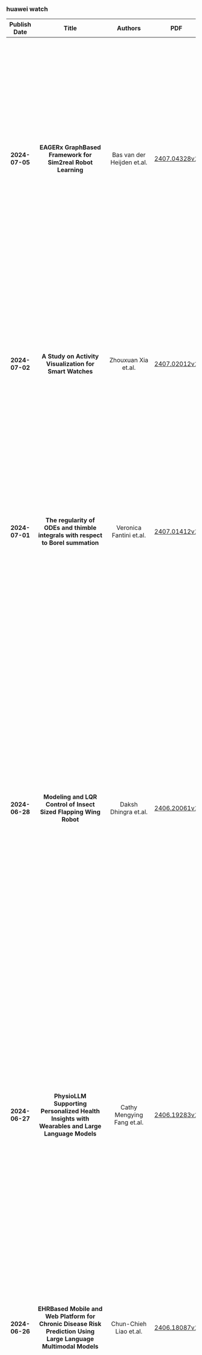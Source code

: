 
### huawei watch
|Publish Date|Title|Authors|PDF|Code|Abstract|
| :---: | :---: | :---: | :---: | :---: | :---: |
|**2024-07-05**|**EAGERx GraphBased Framework for Sim2real Robot Learning**|Bas van der Heijden et.al.|[2407.04328v1](http://arxiv.org/abs/2407.04328v1)|null|Sim2real, that is, the transfer of learned control policies from simulation to real world, is an area of growing interest in robotics due to its potential to efficiently handle complex tasks. The sim2real approach faces challenges due to mismatches between simulation and reality. These discrepancies arise from inaccuracies in modeling physical phenomena and asynchronous control, among other factors. To this end, we introduce EAGERx, a framework with a unified software pipeline for both real and simulated robot learning. It can support various simulators and aids in integrating state, action and time-scale abstractions to facilitate learning. EAGERx's integrated delay simulation, domain randomization features, and proposed synchronization algorithm contribute to narrowing the sim2real gap. We demonstrate (in the context of robot learning and beyond) the efficacy of EAGERx in accommodating diverse robotic systems and maintaining consistent simulation behavior. EAGERx is open source and its code is available at https://eagerx.readthedocs.io.|
|**2024-07-02**|**A Study on Activity Visualization for Smart Watches**|Zhouxuan Xia et.al.|[2407.02012v1](http://arxiv.org/abs/2407.02012v1)|null|This paper investigates the use of visualization to display activity data on smartwatches by surveying the data visual presentations proposed by 80 smartwatch models currently available on the Chinese e-commerce platform JD.com and, later, surveying the preferences of 41 users concerning these visualizations. The results show that despite radial bar charts are the most popular visualization for activity data on smartwatches, the users' preferences might be influenced by their familiarity with these charts. These findings from this survey will be valuable for designers, developers, and researchers who are interested in creating innovative and effective solutions for activity visualization on smartwatches.|
|**2024-07-01**|**The regularity of ODEs and thimble integrals with respect to Borel summation**|Veronica Fantini et.al.|[2407.01412v1](http://arxiv.org/abs/2407.01412v1)|null|Through Borel summation, one can often reconstruct an analytic solution of a problem from its asymptotic expansion. We view the effectiveness of Borel summation as a regularity property of the solution, and we show that the solutions of certain differential equation and integration problems are regular in this sense. By taking a geometric perspective on the Laplace and Borel transforms, we also clarify why "Borel regular" solutions are associated with special points on the Borel plane. The particular classes of problems we look at are level 1 ODEs and exponential period integrals over one dimensional Lefschetz thimbles. To expand the variety of examples available in the literature, we treat various examples of these problems in detail.|
|**2024-06-28**|**Modeling and LQR Control of Insect Sized Flapping Wing Robot**|Daksh Dhingra et.al.|[2406.20061v1](http://arxiv.org/abs/2406.20061v1)|null|Flying insects can perform rapid, sophisticated maneuvers like backflips, sharp banked turns, and in-flight collision recovery. To emulate these in aerial robots weighing less than a gram, known as flying insect robots (FIRs), a fast and responsive control system is essential. To date, these have largely been, at their core, elaborations of proportional-integral-derivative (PID)-type feedback control. Without exception, their gains have been painstakingly tuned by hand. Aggressive maneuvers have further required task-specific tuning. Optimal control has the potential to mitigate these issues, but has to date only been demonstrated using approxiate models and receding horizon controllers (RHC) that are too computationally demanding to be carried out onboard the robot. Here we used a more accurate stroke-averaged model of forces and torques to implement the first demonstration of optimal control on an FIR that is computationally efficient enough to be performed by a microprocessor carried onboard. We took force and torque measurements from a 150 mg FIR, the UW Robofly, using a custom-built sensitive force-torque sensor, and validated them using motion capture data in free flight. We demonstrated stable hovering (RMS error of about 4 cm) and trajectory tracking maneuvers at translational velocities up to 25 cm/s using an optimal linear quadratic regulator (LQR). These results were enabled by a more accurate model and lay the foundation for future work that uses our improved model and optimal controller in conjunction with recent advances in low-power receding horizon control to perform accurate aggressive maneuvers without iterative, task-specific tuning.|
|**2024-06-27**|**PhysioLLM Supporting Personalized Health Insights with Wearables and Large Language Models**|Cathy Mengying Fang et.al.|[2406.19283v1](http://arxiv.org/abs/2406.19283v1)|null|We present PhysioLLM, an interactive system that leverages large language models (LLMs) to provide personalized health understanding and exploration by integrating physiological data from wearables with contextual information. Unlike commercial health apps for wearables, our system offers a comprehensive statistical analysis component that discovers correlations and trends in user data, allowing users to ask questions in natural language and receive generated personalized insights, and guides them to develop actionable goals. As a case study, we focus on improving sleep quality, given its measurability through physiological data and its importance to general well-being. Through a user study with 24 Fitbit watch users, we demonstrate that PhysioLLM outperforms both the Fitbit App alone and a generic LLM chatbot in facilitating a deeper, personalized understanding of health data and supporting actionable steps toward personal health goals.|
|**2024-06-26**|**EHRBased Mobile and Web Platform for Chronic Disease Risk Prediction Using Large Language Multimodal Models**|Chun-Chieh Liao et.al.|[2406.18087v1](http://arxiv.org/abs/2406.18087v1)|null|Traditional diagnosis of chronic diseases involves in-person consultations with physicians to identify the disease. However, there is a lack of research focused on predicting and developing application systems using clinical notes and blood test values. We collected five years of Electronic Health Records (EHRs) from Taiwan's hospital database between 2017 and 2021 as an AI database. Furthermore, we developed an EHR-based chronic disease prediction platform utilizing Large Language Multimodal Models (LLMMs), successfully integrating with frontend web and mobile applications for prediction. This prediction platform can also connect to the hospital's backend database, providing physicians with real-time risk assessment diagnostics. The demonstration link can be found at https://www.youtube.com/watch?v=oqmL9DEDFgA.|
|**2024-06-24**|**StableNormal Reducing Diffusion Variance for Stable and Sharp Normal**|Chongjie Ye et.al.|[2406.16864v1](http://arxiv.org/abs/2406.16864v1)|null|This work addresses the challenge of high-quality surface normal estimation from monocular colored inputs (i.e., images and videos), a field which has recently been revolutionized by repurposing diffusion priors. However, previous attempts still struggle with stochastic inference, conflicting with the deterministic nature of the Image2Normal task, and costly ensembling step, which slows down the estimation process. Our method, StableNormal, mitigates the stochasticity of the diffusion process by reducing inference variance, thus producing "Stable-and-Sharp" normal estimates without any additional ensembling process. StableNormal works robustly under challenging imaging conditions, such as extreme lighting, blurring, and low quality. It is also robust against transparent and reflective surfaces, as well as cluttered scenes with numerous objects. Specifically, StableNormal employs a coarse-to-fine strategy, which starts with a one-step normal estimator (YOSO) to derive an initial normal guess, that is relatively coarse but reliable, then followed by a semantic-guided refinement process (SG-DRN) that refines the normals to recover geometric details. The effectiveness of StableNormal is demonstrated through competitive performance in standard datasets such as DIODE-indoor, iBims, ScannetV2 and NYUv2, and also in various downstream tasks, such as surface reconstruction and normal enhancement. These results evidence that StableNormal retains both the "stability" and "sharpness" for accurate normal estimation. StableNormal represents a baby attempt to repurpose diffusion priors for deterministic estimation. To democratize this, code and models have been publicly available in hf.co/Stable-X|
|**2024-06-24**|**AI for Equitable Tennis Training Leveraging AI for Equitable and Accurate Classification of Tennis Skill Levels and Training Phases**|Gyanna Gao et.al.|[2406.16987v1](http://arxiv.org/abs/2406.16987v1)|null|Numerous studies have demonstrated the manifold benefits of tennis, such as increasing overall physical and mental health. Unfortunately, many children and youth from low-income families are unable to engage in this sport mainly due to financial constraints such as private lesson expenses as well as logistical concerns to and back from such lessons and clinics. While several tennis self-training systems exist, they are often tailored for professionals and are prohibitively expensive. The present study aims to classify tennis players' skill levels and classify tennis strokes into phases characterized by motion attributes for a future development of an AI-based tennis self-training model for affordable and convenient applications running on devices used in daily life such as an iPhone or an Apple Watch for tennis skill improvement. We collected motion data, including Motion Yaw, Roll and Pitch from inertial measurement units (IMUs) worn by participating junior tennis players. For this pilot study, data from twelve participants were processed using Support Vector Machine (SVM) algorithms. The SVM models demonstrated an overall accuracy of 77% in classifying players as beginners or intermediates, with low rates of false positives and false negatives, effectively distinguishing skill levels. Additionally, the tennis swings were successfully classified into five phases based on the collected motion data. These findings indicate that SVM-based classification can be a reliable foundation for developing an equitable and accessible AI-driven tennis training system.|
|**2024-06-21**|**Finding dusty AGNs from the JWST CEERS survey with midinfrared photometry**|Tom C. -C. Chien et.al.|[2406.14888v1](http://arxiv.org/abs/2406.14888v1)|null|The nature of the interaction between active galactic nuclei (AGNs) and their host galaxies remains an unsolved question. Therefore, conducting an AGN census is valuable to AGN research. Nevertheless, a significant fraction of AGNs are obscured by their environment, which blocks UV and optical emissions due to the dusty torus surrounding the central supermassive black hole (SMBH). To overcome this challenge, mid-infrared (IR) surveys have emerged as a valuable tool for identifying obscured AGNs, as the obscured light is re-emitted in this range. With its high sensitivity, the James Webb Space Telescope (JWST) uncovered more fainter objects than previous telescopes. By applying the SED fitting, this work investigates AGN candidates in JWST Cosmic Evolution Early Release Science (CEERS) fields. We identified 42 candidates, 30 of them are classified as composites ($0.2\leq f_{\rm AGN, IR}< 0.5$), and 12 of them are AGNs ($f_{\rm AGN, IR}\geq 0.5$). We report the AGN luminosity contributions and AGN number fractions as a function of redshift and total infrared luminosity, showing that previously reported increasing relations are not apparent in our sample due to the sample size. We also extend the previous results on ultra-luminous infrared galaxies (ULIRGs, $L_{\rm TIR}\geq 10^{12} L_{\odot}$) to less luminous AGNs, highlighting the power of JWST.|
|**2024-06-20**|**Revealing VisionLanguage Integration in the Brain with Multimodal Networks**|Vighnesh Subramaniam et.al.|[2406.14481v1](http://arxiv.org/abs/2406.14481v1)|null|We use (multi)modal deep neural networks (DNNs) to probe for sites of multimodal integration in the human brain by predicting stereoencephalography (SEEG) recordings taken while human subjects watched movies. We operationalize sites of multimodal integration as regions where a multimodal vision-language model predicts recordings better than unimodal language, unimodal vision, or linearly-integrated language-vision models. Our target DNN models span different architectures (e.g., convolutional networks and transformers) and multimodal training techniques (e.g., cross-attention and contrastive learning). As a key enabling step, we first demonstrate that trained vision and language models systematically outperform their randomly initialized counterparts in their ability to predict SEEG signals. We then compare unimodal and multimodal models against one another. Because our target DNN models often have different architectures, number of parameters, and training sets (possibly obscuring those differences attributable to integration), we carry out a controlled comparison of two models (SLIP and SimCLR), which keep all of these attributes the same aside from input modality. Using this approach, we identify a sizable number of neural sites (on average 141 out of 1090 total sites or 12.94%) and brain regions where multimodal integration seems to occur. Additionally, we find that among the variants of multimodal training techniques we assess, CLIP-style training is the best suited for downstream prediction of the neural activity in these sites.|
|**2024-06-20**|**Watching the Watchers A Comparative Fairness Audit of Cloudbased Content Moderation Services**|David Hartmann et.al.|[2406.14154v1](http://arxiv.org/abs/2406.14154v1)|null|Online platforms face the challenge of moderating an ever-increasing volume of content, including harmful hate speech. In the absence of clear legal definitions and a lack of transparency regarding the role of algorithms in shaping decisions on content moderation, there is a critical need for external accountability. Our study contributes to filling this gap by systematically evaluating four leading cloud-based content moderation services through a third-party audit, highlighting issues such as biases against minorities and vulnerable groups that may arise through over-reliance on these services. Using a black-box audit approach and four benchmark data sets, we measure performance in explicit and implicit hate speech detection as well as counterfactual fairness through perturbation sensitivity analysis and present disparities in performance for certain target identity groups and data sets. Our analysis reveals that all services had difficulties detecting implicit hate speech, which relies on more subtle and codified messages. Moreover, our results point to the need to remove group-specific bias. It seems that biases towards some groups, such as Women, have been mostly rectified, while biases towards other groups, such as LGBTQ+ and PoC remain.|
|**2024-06-20**|**Towards Eventoriented Long Video Understanding**|Yifan Du et.al.|[2406.14129v1](http://arxiv.org/abs/2406.14129v1)|[link](https://github.com/rucaibox/event-bench)|With the rapid development of video Multimodal Large Language Models (MLLMs), numerous benchmarks have been proposed to assess their video understanding capability. However, due to the lack of rich events in the videos, these datasets may suffer from the short-cut bias that the answers can be deduced from a few frames, without the need to watch the entire video. To address this issue, we introduce Event-Bench, an event-oriented long video understanding benchmark built on existing datasets and human annotations. Event-Bench includes six event-related tasks and 2,190 test instances to comprehensively evaluate video event understanding ability. Additionally, we propose Video Instruction Merging~(VIM), a cost-effective method that enhances video MLLMs using merged, event-intensive video instructions, addressing the scarcity of human-annotated, event-intensive data. Extensive experiments show that the best-performing model, GPT-4o, achieves an overall accuracy of 53.33, significantly outperforming the best open-source model by 41.42%. Leveraging an effective instruction synthesis method and an adaptive model architecture, VIM surpasses both state-of-the-art open-source models and GPT-4V on the Event-Bench. All code, data, and models are publicly available at https://github.com/RUCAIBox/Event-Bench.|
|**2024-06-18**|**As Advertised Understanding the Impact of Influencer VPN Ads**|Omer Akgul et.al.|[2406.13017v1](http://arxiv.org/abs/2406.13017v1)|null|Influencer VPN ads (sponsored segments) on YouTube often disseminate misleading information about both VPNs, and security & privacy more broadly. However, it remains unclear how (or whether) these ads affect users' perceptions and knowledge about VPNs. In this work, we explore the relationship between YouTube VPN ad exposure and users' mental models of VPNs, security, and privacy. We use a novel VPN ad detection model to calculate the ad exposure of 217 participants via their YouTube watch histories, and we develop scales to characterize their mental models in relation to claims commonly made in VPN ads. Through (pre-registered) regression-based analysis, we find that exposure to VPN ads is significantly correlated with familiarity with VPN brands and increased belief in (hyperbolic) threats. While not specific to VPNs, these threats are often discussed in VPN ads. In contrast, although many participants agree with both factual and misleading mental models of VPNs that often appear in ads, we find no significant correlation between exposure to VPN ads and these mental models. These findings suggest that, if VPN ads do impact mental models, then it is predominantly emotional (i.e., threat perceptions) rather than technical.|
|**2024-06-18**|**DrugWatch A Comprehensive MultiSource Data Visualisation Platform for Drug Safety Information**|Artem Bobrov et.al.|[2407.01585v1](http://arxiv.org/abs/2407.01585v1)|null|Drug safety research is crucial for maintaining public health, often requiring comprehensive data support. However, the resources currently available to the public are limited and fail to provide a comprehensive understanding of the relationship between drugs and their side effects. This paper introduces DrugWatch, an easy-to-use and interactive multi-source information visualisation platform for drug safety study. It allows users to understand common side effects of drugs and their statistical information, flexibly retrieve relevant medical reports, or annotate their own medical texts with our automated annotation tool. Supported by NLP technology and enriched with interactive visual components, we are committed to providing researchers and practitioners with a one-stop information analysis, retrieval, and annotation service. The demonstration video is available at https://www.youtube.com/watch?v=RTqDgxzETjw. We also deployed an online demonstration system at https://drugwatch.net/.|
|**2024-06-17**|**Watch Every Step LLM Agent Learning via Iterative StepLevel Process Refinement**|Weimin Xiong et.al.|[2406.11176v1](http://arxiv.org/abs/2406.11176v1)|[link](https://github.com/weiminxiong/ipr)|Large language model agents have exhibited exceptional performance across a range of complex interactive tasks. Recent approaches have utilized tuning with expert trajectories to enhance agent performance, yet they primarily concentrate on outcome rewards, which may lead to errors or suboptimal actions due to the absence of process supervision signals. In this paper, we introduce the Iterative step-level Process Refinement (IPR) framework, which provides detailed step-by-step guidance to enhance agent training. Specifically, we adopt the Monte Carlo method to estimate step-level rewards. During each iteration, the agent explores along the expert trajectory and generates new actions. These actions are then evaluated against the corresponding step of expert trajectory using step-level rewards. Such comparison helps identify discrepancies, yielding contrastive action pairs that serve as training data for the agent. Our experiments on three complex agent tasks demonstrate that our framework outperforms a variety of strong baselines. Moreover, our analytical findings highlight the effectiveness of IPR in augmenting action efficiency and its applicability to diverse models.|
|**2024-06-14**|**Watch the Watcher Backdoor Attacks on SecurityEnhancing Diffusion Models**|Changjiang Li et.al.|[2406.09669v1](http://arxiv.org/abs/2406.09669v1)|null|Thanks to their remarkable denoising capabilities, diffusion models are increasingly being employed as defensive tools to reinforce the security of other models, notably in purifying adversarial examples and certifying adversarial robustness. However, the security risks of these practices themselves remain largely unexplored, which is highly concerning. To bridge this gap, this work investigates the vulnerabilities of security-enhancing diffusion models. Specifically, we demonstrate that these models are highly susceptible to DIFF2, a simple yet effective backdoor attack, which substantially diminishes the security assurance provided by such models. Essentially, DIFF2 achieves this by integrating a malicious diffusion-sampling process into the diffusion model, guiding inputs embedded with specific triggers toward an adversary-defined distribution while preserving the normal functionality for clean inputs. Our case studies on adversarial purification and robustness certification show that DIFF2 can significantly reduce both post-purification and certified accuracy across benchmark datasets and models, highlighting the potential risks of relying on pre-trained diffusion models as defensive tools. We further explore possible countermeasures, suggesting promising avenues for future research.|
|**2024-06-14**|**Coralai Intrinsic Evolution of Embodied Neural Cellular Automata Ecosystems**|Aidan Barbieux et.al.|[2406.09654v1](http://arxiv.org/abs/2406.09654v1)|[link](https://github.com/aidanbx/coralai)|This paper presents Coralai, a framework for exploring diverse ecosystems of Neural Cellular Automata (NCA). Organisms in Coralai utilize modular, GPU-accelerated Taichi kernels to interact, enact environmental changes, and evolve through local survival, merging, and mutation operations implemented with HyperNEAT and PyTorch. We provide an exploratory experiment implementing physics inspired by slime mold behavior showcasing the emergence of competition between sessile and mobile organisms, cycles of resource depletion and recovery, and symbiosis between diverse organisms. We conclude by outlining future work to discover simulation parameters through measures of multi-scale complexity and diversity. Code for Coralai is available at https://github.com/aidanbx/coralai , video demos are available at https://www.youtube.com/watch?v=NL8IZQY02-8 .|
|**2024-06-13**|**GGHead Fast and Generalizable 3D Gaussian Heads**|Tobias Kirschstein et.al.|[2406.09377v1](http://arxiv.org/abs/2406.09377v1)|null|Learning 3D head priors from large 2D image collections is an important step towards high-quality 3D-aware human modeling. A core requirement is an efficient architecture that scales well to large-scale datasets and large image resolutions. Unfortunately, existing 3D GANs struggle to scale to generate samples at high resolutions due to their relatively slow train and render speeds, and typically have to rely on 2D superresolution networks at the expense of global 3D consistency. To address these challenges, we propose Generative Gaussian Heads (GGHead), which adopts the recent 3D Gaussian Splatting representation within a 3D GAN framework. To generate a 3D representation, we employ a powerful 2D CNN generator to predict Gaussian attributes in the UV space of a template head mesh. This way, GGHead exploits the regularity of the template's UV layout, substantially facilitating the challenging task of predicting an unstructured set of 3D Gaussians. We further improve the geometric fidelity of the generated 3D representations with a novel total variation loss on rendered UV coordinates. Intuitively, this regularization encourages that neighboring rendered pixels should stem from neighboring Gaussians in the template's UV space. Taken together, our pipeline can efficiently generate 3D heads trained only from single-view 2D image observations. Our proposed framework matches the quality of existing 3D head GANs on FFHQ while being both substantially faster and fully 3D consistent. As a result, we demonstrate real-time generation and rendering of high-quality 3D-consistent heads at $1024^2$ resolution for the first time.|
|**2024-06-12**|**Make Your Actor Talk Generalizable and HighFidelity Lip Sync with Motion and Appearance Disentanglement**|Runyi Yu et.al.|[2406.08096v2](http://arxiv.org/abs/2406.08096v2)|null|We aim to edit the lip movements in talking video according to the given speech while preserving the personal identity and visual details. The task can be decomposed into two sub-problems: (1) speech-driven lip motion generation and (2) visual appearance synthesis. Current solutions handle the two sub-problems within a single generative model, resulting in a challenging trade-off between lip-sync quality and visual details preservation. Instead, we propose to disentangle the motion and appearance, and then generate them one by one with a speech-to-motion diffusion model and a motion-conditioned appearance generation model. However, there still remain challenges in each stage, such as motion-aware identity preservation in (1) and visual details preservation in (2). Therefore, to preserve personal identity, we adopt landmarks to represent the motion, and further employ a landmark-based identity loss. To capture motion-agnostic visual details, we use separate encoders to encode the lip, non-lip appearance and motion, and then integrate them with a learned fusion module. We train MyTalk on a large-scale and diverse dataset. Experiments show that our method generalizes well to the unknown, even out-of-domain person, in terms of both lip sync and visual detail preservation. We encourage the readers to watch the videos on our project page (https://Ingrid789.github.io/MyTalk/).|
|**2024-06-12**|**Counteracting Duration Bias in Video Recommendation via Counterfactual Watch Time**|Haiyuan Zhao et.al.|[2406.07932v2](http://arxiv.org/abs/2406.07932v2)|[link](https://github.com/hyz20/CWM)|In video recommendation, an ongoing effort is to satisfy users' personalized information needs by leveraging their logged watch time. However, watch time prediction suffers from duration bias, hindering its ability to reflect users' interests accurately. Existing label-correction approaches attempt to uncover user interests through grouping and normalizing observed watch time according to video duration. Although effective to some extent, we found that these approaches regard completely played records (i.e., a user watches the entire video) as equally high interest, which deviates from what we observed on real datasets: users have varied explicit feedback proportion when completely playing videos. In this paper, we introduce the counterfactual watch time(CWT), the potential watch time a user would spend on the video if its duration is sufficiently long. Analysis shows that the duration bias is caused by the truncation of CWT due to the video duration limitation, which usually occurs on those completely played records. Besides, a Counterfactual Watch Model (CWM) is proposed, revealing that CWT equals the time users get the maximum benefit from video recommender systems. Moreover, a cost-based transform function is defined to transform the CWT into the estimation of user interest, and the model can be learned by optimizing a counterfactual likelihood function defined over observed user watch times. Extensive experiments on three real video recommendation datasets and online A/B testing demonstrated that CWM effectively enhanced video recommendation accuracy and counteracted the duration bias.|
|**2024-06-11**|**Watching Swarm Dynamics from Above A Framework for Advanced Object Tracking in Drone Videos**|Duc Pham et.al.|[2406.07680v1](http://arxiv.org/abs/2406.07680v1)|null|Easily accessible sensors, like drones with diverse onboard sensors, have greatly expanded studying animal behavior in natural environments. Yet, analyzing vast, unlabeled video data, often spanning hours, remains a challenge for machine learning, especially in computer vision. Existing approaches often analyze only a few frames. Our focus is on long-term animal behavior analysis. To address this challenge, we utilize classical probabilistic methods for state estimation, such as particle filtering. By incorporating recent advancements in semantic object segmentation, we enable continuous tracking of rapidly evolving object formations, even in scenarios with limited data availability. Particle filters offer a provably optimal algorithmic structure for recursively adding new incoming information. We propose a novel approach for tracking schools of fish in the open ocean from drone videos. Our framework not only performs classical object tracking in 2D, instead it tracks the position and spatial expansion of the fish school in world coordinates by fusing video data and the drone's on board sensor information (GPS and IMU). The presented framework for the first time allows researchers to study collective behavior of fish schools in its natural social and environmental context in a non-invasive and scalable way.|
|**2024-06-11**|**TIM Temporal Interaction Model in Notification System**|Huxiao Ji et.al.|[2406.07067v1](http://arxiv.org/abs/2406.07067v1)|null|Modern mobile applications heavily rely on the notification system to acquire daily active users and enhance user engagement. Being able to proactively reach users, the system has to decide when to send notifications to users. Although many researchers have studied optimizing the timing of sending notifications, they only utilized users' contextual features, without modeling users' behavior patterns. Additionally, these efforts only focus on individual notifications, and there is a lack of studies on optimizing the holistic timing of multiple notifications within a period. To bridge these gaps, we propose the Temporal Interaction Model (TIM), which models users' behavior patterns by estimating CTR in every time slot over a day in our short video application Kuaishou. TIM leverages long-term user historical interaction sequence features such as notification receipts, clicks, watch time and effective views, and employs a temporal attention unit (TAU) to extract user behavior patterns. Moreover, we provide an elegant strategy of holistic notifications send time control to improve user engagement while minimizing disruption. We evaluate the effectiveness of TIM through offline experiments and online A/B tests. The results indicate that TIM is a reliable tool for forecasting user behavior, leading to a remarkable enhancement in user engagement without causing undue disturbance.|
|**2024-06-10**|**Monkey See Monkey Do Harnessing Selfattention in Motion Diffusion for Zeroshot Motion Transfer**|Sigal Raab et.al.|[2406.06508v1](http://arxiv.org/abs/2406.06508v1)|[link](https://github.com/monkeyseedocg/momo-code)|Given the remarkable results of motion synthesis with diffusion models, a natural question arises: how can we effectively leverage these models for motion editing? Existing diffusion-based motion editing methods overlook the profound potential of the prior embedded within the weights of pre-trained models, which enables manipulating the latent feature space; hence, they primarily center on handling the motion space. In this work, we explore the attention mechanism of pre-trained motion diffusion models. We uncover the roles and interactions of attention elements in capturing and representing intricate human motion patterns, and carefully integrate these elements to transfer a leader motion to a follower one while maintaining the nuanced characteristics of the follower, resulting in zero-shot motion transfer. Editing features associated with selected motions allows us to confront a challenge observed in prior motion diffusion approaches, which use general directives (e.g., text, music) for editing, ultimately failing to convey subtle nuances effectively. Our work is inspired by how a monkey closely imitates what it sees while maintaining its unique motion patterns; hence we call it Monkey See, Monkey Do, and dub it MoMo. Employing our technique enables accomplishing tasks such as synthesizing out-of-distribution motions, style transfer, and spatial editing. Furthermore, diffusion inversion is seldom employed for motions; as a result, editing efforts focus on generated motions, limiting the editability of real ones. MoMo harnesses motion inversion, extending its application to both real and generated motions. Experimental results show the advantage of our approach over the current art. In particular, unlike methods tailored for specific applications through training, our approach is applied at inference time, requiring no training. Our webpage is at https://monkeyseedocg.github.io.|
|**2024-06-10**|**FinVerse An Autonomous Agent System for Versatile Financial Analysis**|Siyu An et.al.|[2406.06379v1](http://arxiv.org/abs/2406.06379v1)|null|With the significant advancements in cognitive intelligence driven by LLMs, autonomous agent systems have attracted extensive attention. Despite this growing interest, the development of stable and efficient agent systems poses substantial practical challenges. In this paper, we introduce FinVerse, a meticulously crafted agent system designed for a broad range of financial topics. FinVerse integrates over 600 financial APIs, enabling access to more accurate and extensive financial information compared to generalist agents. To enhance financial information processing capabilities, FinVerse is equipped with an embedded code interpreter, enabling the execution of complex data analysis tasks with precision and efficiency. Our work includes an empirical comparison of several LLMs in driving FinVerse. Specifically, we propose our own scheme for training LLMs using SFT to optimize LLM performance within FinVerse. Recognizing the scarcity of specialized datasets to build LLMs for agents, we have constructed a dataset and plan to make it open-source, providing a valuable resource for peer application developers. The demo video has been released on YouTube at https://www.youtube.com/watch?v=sk8L9_Wv7J4|
|**2024-06-09**|**Separating the Chirp from the Chat Selfsupervised Visual Grounding of Sound and Language**|Mark Hamilton et.al.|[2406.05629v1](http://arxiv.org/abs/2406.05629v1)|[link](https://github.com/mhamilton723/DenseAV)|We present DenseAV, a novel dual encoder grounding architecture that learns high-resolution, semantically meaningful, and audio-visually aligned features solely through watching videos. We show that DenseAV can discover the ``meaning'' of words and the ``location'' of sounds without explicit localization supervision. Furthermore, it automatically discovers and distinguishes between these two types of associations without supervision. We show that DenseAV's localization abilities arise from a new multi-head feature aggregation operator that directly compares dense image and audio representations for contrastive learning. In contrast, many other systems that learn ``global'' audio and video representations cannot localize words and sound. Finally, we contribute two new datasets to improve the evaluation of AV representations through speech and sound prompted semantic segmentation. On these and other datasets we show DenseAV dramatically outperforms the prior art on speech and sound prompted semantic segmentation. DenseAV outperforms the previous state-of-the-art, ImageBind, on cross-modal retrieval using fewer than half of the parameters. Project Page: \href{https://aka.ms/denseav}{https://aka.ms/denseav}|
|**2024-06-08**|**Autonomous Robotic Assembly From Part Singulation to Precise Assembly**|Kei Ota et.al.|[2406.05331v2](http://arxiv.org/abs/2406.05331v2)|null|Imagine a robot that can assemble a functional product from the individual parts presented in any configuration to the robot. Designing such a robotic system is a complex problem which presents several open challenges. To bypass these challenges, the current generation of assembly systems is built with a lot of system integration effort to provide the structure and precision necessary for assembly. These systems are mostly responsible for part singulation, part kitting, and part detection, which is accomplished by intelligent system design. In this paper, we present autonomous assembly of a gear box with minimum requirements on structure. The assembly parts are randomly placed in a two-dimensional work environment for the robot. The proposed system makes use of several different manipulation skills such as sliding for grasping, in-hand manipulation, and insertion to assemble the gear box. All these tasks are run in a closed-loop fashion using vision, tactile, and Force-Torque (F/T) sensors. We perform extensive hardware experiments to show the robustness of the proposed methods as well as the overall system. See supplementary video at https://www.youtube.com/watch?v=cZ9M1DQ23OI.|
|**2024-06-06**|**Watching Popular Musicians Learn by Ear A HypothesisGenerating Study of HumanRecording Interactions in YouTube Videos**|Christopher Liscio et.al.|[2406.04058v1](http://arxiv.org/abs/2406.04058v1)|null|Popular musicians often learn music by ear. It is unclear what role technology plays for those with experience at this task. In search of opportunities for the development of novel human-recording interactions, we analyze 18 YouTube videos depicting real-world examples of by-ear learning, and discuss why, during this preliminary phase of research, online videos are appropriate data. From our observations we generate hypotheses that can inform future work. For example, a musician's scope of learning may influence what technological interactions would help them, they could benefit from tools that accommodate their working memory, and transcription does not appear to play a key role in ear learning. Based on these findings, we pose a number of research questions, and discuss their methodological considerations to guide future study.|
|**2024-06-03**|**Ubiquitous Robot Control Through Multimodal Motion Capture Using Smartwatch and Smartphone Data**|Fabian C Weigend et.al.|[2406.01117v1](http://arxiv.org/abs/2406.01117v1)|[link](https://github.com/wearable-motion-capture/arm-pose-visualization)|We present an open-source library for seamless robot control through motion capture using smartphones and smartwatches. Our library features three modes: Watch Only Mode, enabling control with a single smartwatch; Upper Arm Mode, offering heightened accuracy by incorporating the smartphone attached to the upper arm; and Pocket Mode, determining body orientation via the smartphone placed in any pocket. These modes are applied in two real-robot tasks, showcasing placement accuracy within 2 cm compared to a gold-standard motion capture system. WearMoCap stands as a suitable alternative to conventional motion capture systems, particularly in environments where ubiquity is essential. The library is available at: www.github.com/wearable-motion-capture.|
|**2024-05-30**|**Audio2Rig Artistoriented deep learning tool for facial animation**|Bastien Arcelin et.al.|[2405.20412v1](http://arxiv.org/abs/2405.20412v1)|null|Creating realistic or stylized facial and lip sync animation is a tedious task. It requires lot of time and skills to sync the lips with audio and convey the right emotion to the character's face. To allow animators to spend more time on the artistic and creative part of the animation, we present Audio2Rig: a new deep learning based tool leveraging previously animated sequences of a show, to generate facial and lip sync rig animation from an audio file. Based in Maya, it learns from any production rig without any adjustment and generates high quality and stylized animations which mimic the style of the show. Audio2Rig fits in the animator workflow: since it generates keys on the rig controllers, the animation can be easily retaken. The method is based on 3 neural network modules which can learn an arbitrary number of controllers. Hence, different configurations can be created for specific parts of the face (such as the tongue, lips or eyes). With Audio2Rig, animators can also pick different emotions and adjust their intensities to experiment or customize the output, and have high level controls on the keyframes setting. Our method shows excellent results, generating fine animation details while respecting the show style. Finally, as the training relies on the studio data and is done internally, it ensures data privacy and prevents from copyright infringement.|
|**2024-05-30**|**Automatic Dance Video Segmentation for Understanding Choreography**|Koki Endo et.al.|[2405.19727v1](http://arxiv.org/abs/2405.19727v1)|null|Segmenting dance video into short movements is a popular way to easily understand dance choreography. However, it is currently done manually and requires a significant amount of effort by experts. That is, even if many dance videos are available on social media (e.g., TikTok and YouTube), it remains difficult for people, especially novices, to casually watch short video segments to practice dance choreography. In this paper, we propose a method to automatically segment a dance video into each movement. Given a dance video as input, we first extract visual and audio features: the former is computed from the keypoints of the dancer in the video, and the latter is computed from the Mel spectrogram of the music in the video. Next, these features are passed to a Temporal Convolutional Network (TCN), and segmentation points are estimated by picking peaks of the network output. To build our training dataset, we annotate segmentation points to dance videos in the AIST Dance Video Database, which is a shared database containing original street dance videos with copyright-cleared dance music. The evaluation study shows that the proposed method (i.e., combining the visual and audio features) can estimate segmentation points with high accuracy. In addition, we developed an application to help dancers practice choreography using the proposed method.|
